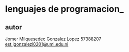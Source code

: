 # lenguajes de programacion_ 

## autor

Jomer Milquesedec Gonzalez Lopez
57388207
est.jgonzalezl0201@uml.edu.ni